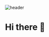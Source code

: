 ![header](https://capsule-render.vercel.app/api?type=waving&&color=gradient&height=300&section=header&text=TaeRim%20Chae%20Github&fontSize=80&customColorList=3&fontColor=FFFFFF)

# Hi there 👋

